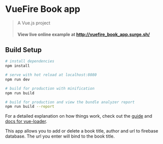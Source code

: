 # VueFire Book app

> A Vue.js project
> #### View live online example at http://vuefire_book_app.surge.sh/



## Build Setup

``` bash
# install dependencies
npm install

# serve with hot reload at localhost:8080
npm run dev

# build for production with minification
npm run build

# build for production and view the bundle analyzer report
npm run build --report
```

For a detailed explanation on how things work, check out the [guide](http://vuejs-templates.github.io/webpack/) and [docs for vue-loader](http://vuejs.github.io/vue-loader).

This app allows you to add or delete a book title, author and url to firebase database. 
The url you enter will bind to the book title.
